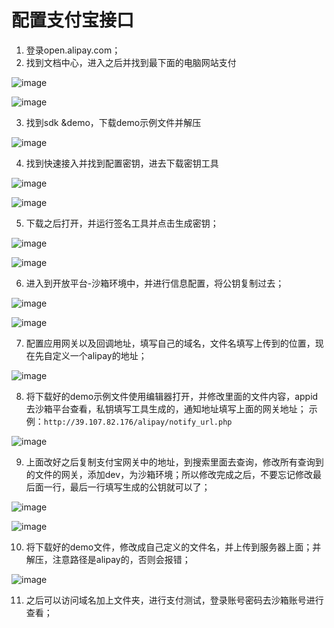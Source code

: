 # 配置支付宝接口
1. 登录open.alipay.com；
2. 找到文档中心，进入之后并找到最下面的电脑网站支付

![image](https://notecdn.hrhe.cn/images/配置支付宝接口-01.png)


![image](https://notecdn.hrhe.cn/images/配置支付宝接口-02.png)

3. 找到sdk &demo，下载demo示例文件并解压

![image](https://notecdn.hrhe.cn/images/配置支付宝接口-03.png)

4. 找到快速接入并找到配置密钥，进去下载密钥工具

![image](https://notecdn.hrhe.cn/images/配置支付宝接口-04.png)


![image](https://notecdn.hrhe.cn/images/配置支付宝接口-05.png)


5. 下载之后打开，并运行签名工具并点击生成密钥；

![image](https://notecdn.hrhe.cn/images/配置支付宝接口-06.png)


![image](https://notecdn.hrhe.cn/images/配置支付宝接口-07.png)

6. 进入到开放平台-沙箱环境中，并进行信息配置，将公钥复制过去；

![image](https://notecdn.hrhe.cn/images/配置支付宝接口-08.png)


![image](https://notecdn.hrhe.cn/images/配置支付宝接口-09.png)


7. 配置应用网关以及回调地址，填写自己的域名，文件名填写上传到的位置，现在先自定义一个alipay的地址；

![image](https://notecdn.hrhe.cn/images/配置支付宝接口-10.png)

8. 将下载好的demo示例文件使用编辑器打开，并修改里面的文件内容，appid去沙箱平台查看，私钥填写工具生成的，通知地址填写上面的网关地址；
示例：`http://39.107.82.176/alipay/notify_url.php`

![image](https://notecdn.hrhe.cn/images/配置支付宝接口-11.png)

9. 上面改好之后复制支付宝网关中的地址，到搜索里面去查询，修改所有查询到的文件的网关，添加dev，为沙箱环境；所以修改完成之后，不要忘记修改最后面一行，最后一行填写生成的公钥就可以了；

![image](https://notecdn.hrhe.cn/images/配置支付宝接口-12.png)


![image](https://notecdn.hrhe.cn/images/配置支付宝接口-13.png)

10. 将下载好的demo文件，修改成自己定义的文件名，并上传到服务器上面；并解压，注意路径是alipay的，否则会报错；

![image](https://notecdn.hrhe.cn/images/配置支付宝接口-14.png)

11. 之后可以访问域名加上文件夹，进行支付测试，登录账号密码去沙箱账号进行查看；